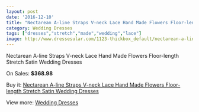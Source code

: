 ```yaml
---
layout: post
date: '2016-12-10'
title: "Nectarean A-line Straps V-neck Lace Hand Made Flowers Floor-length Stretch Satin Wedding Dresses"
category: Wedding Dresses
tags: ["dresses","stretch","made","wedding","lace"]
image: http://www.dressesular.com/1123-thickbox_default/nectarean-a-line-straps-v-neck-lace-hand-made-flowers-floor-length-stretch-satin-wedding-dresses.jpg
---
```

Nectarean A-line Straps V-neck Lace Hand Made Flowers Floor-length Stretch Satin Wedding Dresses

On Sales: **$368.98**
<a href="https://www.dressesular.com/wedding-dresses/353-nectarean-a-line-straps-v-neck-lace-hand-made-flowers-floor-length-stretch-satin-wedding-dresses.html"><amp-img layout="responsive" width="600" height="600" src="//www.dressesular.com/1123-thickbox_default/nectarean-a-line-straps-v-neck-lace-hand-made-flowers-floor-length-stretch-satin-wedding-dresses.jpg" alt="Nectarean A-line Straps V-neck Lace Hand Made Flowers Floor-length Stretch Satin Wedding Dresses 0" /></a>
<a href="https://www.dressesular.com/wedding-dresses/353-nectarean-a-line-straps-v-neck-lace-hand-made-flowers-floor-length-stretch-satin-wedding-dresses.html"><amp-img layout="responsive" width="600" height="600" src="//www.dressesular.com/1124-thickbox_default/nectarean-a-line-straps-v-neck-lace-hand-made-flowers-floor-length-stretch-satin-wedding-dresses.jpg" alt="Nectarean A-line Straps V-neck Lace Hand Made Flowers Floor-length Stretch Satin Wedding Dresses 1" /></a>

Buy it: [Nectarean A-line Straps V-neck Lace Hand Made Flowers Floor-length Stretch Satin Wedding Dresses](https://www.dressesular.com/wedding-dresses/353-nectarean-a-line-straps-v-neck-lace-hand-made-flowers-floor-length-stretch-satin-wedding-dresses.html "Nectarean A-line Straps V-neck Lace Hand Made Flowers Floor-length Stretch Satin Wedding Dresses")

View more: [Wedding Dresses](https://www.dressesular.com/3-wedding-dresses "Wedding Dresses")